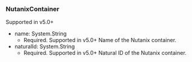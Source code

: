 ### NutanixContainer
Supported in v5.0+

- name: System.String
  - Required. Supported in v5.0+
Name of the Nutanix container.
- naturalId: System.String
  - Required. Supported in v5.0+
Natural ID of the Nutanix container.
